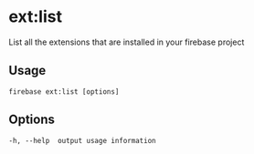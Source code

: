 # ext:list

List all the extensions that are installed in your firebase project

## Usage
```
firebase ext:list [options]
```

## Options
```
-h, --help  output usage information
```
